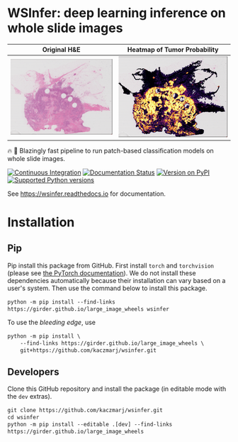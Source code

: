 # WSInfer: deep learning inference on whole slide images

Original H&E                        |  Heatmap of Tumor Probability
:----------------------------------:|:-----------------------------------:
![](docs/images/brca-tissue.png)  | ![](docs/images/brca-heatmap.png)

🔥 🚀 Blazingly fast pipeline to run patch-based classification models on whole slide images.

[![Continuous Integration](https://github.com/kaczmarj/wsinfer/actions/workflows/ci.yml/badge.svg)](https://github.com/kaczmarj/wsinfer/actions/workflows/ci.yml)
[![Documentation Status](https://readthedocs.org/projects/wsinfer/badge/?version=latest)](https://wsinfer.readthedocs.io/en/latest/?badge=latest)
[![Version on PyPI](https://img.shields.io/pypi/v/wsinfer.svg)](https://pypi.org/project/wsinfer/)
[![Supported Python versions](https://img.shields.io/pypi/pyversions/wsinfer)](https://pypi.org/project/wsinfer/)

See https://wsinfer.readthedocs.io for documentation.

# Installation

## Pip

Pip install this package from GitHub. First install `torch` and `torchvision`
(please see [the PyTorch documentation](https://pytorch.org/get-started/locally/)).
We do not install these dependencies automatically because their installation can vary based
on a user's system. Then use the command below to install this package.

```
python -m pip install --find-links https://girder.github.io/large_image_wheels wsinfer
```

To use the _bleeding edge_, use

```
python -m pip install \
    --find-links https://girder.github.io/large_image_wheels \
    git+https://github.com/kaczmarj/wsinfer.git
```

## Developers

Clone this GitHub repository and install the package (in editable mode with the `dev` extras).

```
git clone https://github.com/kaczmarj/wsinfer.git
cd wsinfer
python -m pip install --editable .[dev] --find-links https://girder.github.io/large_image_wheels
```
